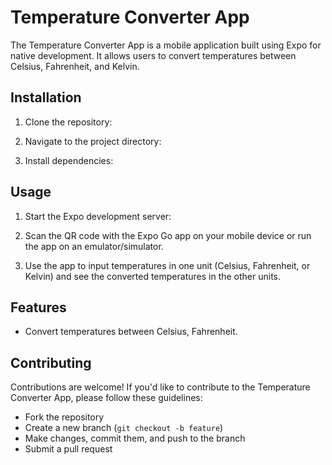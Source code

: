 # Temperature Converter App

The Temperature Converter App is a mobile application built using Expo for native development. It allows users to convert temperatures between Celsius, Fahrenheit, and Kelvin.

## Installation

1. Clone the repository:

2. Navigate to the project directory:

3. Install dependencies:

## Usage

1. Start the Expo development server:

2. Scan the QR code with the Expo Go app on your mobile device or run the app on an emulator/simulator.

3. Use the app to input temperatures in one unit (Celsius, Fahrenheit, or Kelvin) and see the converted temperatures in the other units.

## Features

- Convert temperatures between Celsius, Fahrenheit.

## Contributing

Contributions are welcome! If you'd like to contribute to the Temperature Converter App, please follow these guidelines:

- Fork the repository
- Create a new branch (`git checkout -b feature`)
- Make changes, commit them, and push to the branch
- Submit a pull request
